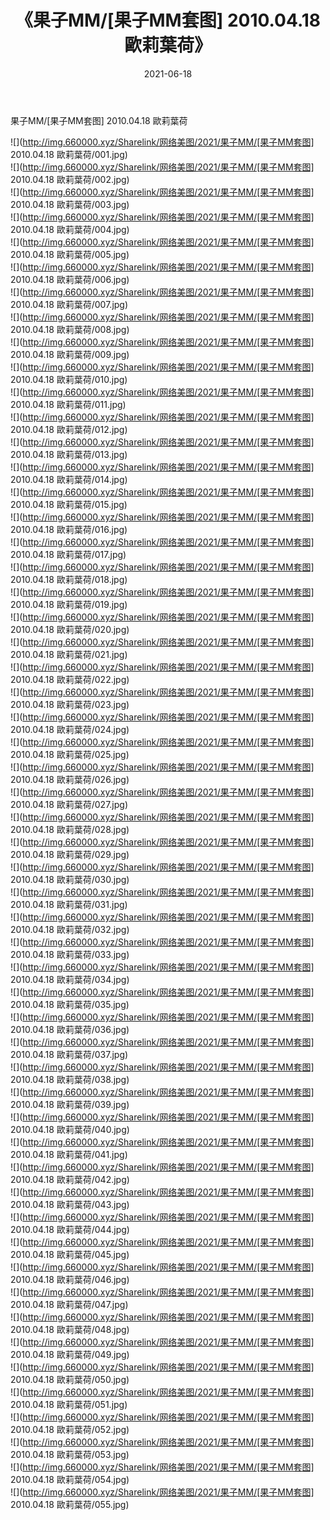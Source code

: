 ﻿---
layout: post
title:  《果子MM/[果子MM套图] 2010.04.18 歐莉葉荷》
date:   2021-06-18
img: http://img.660000.xyz/Sharelink/网络美图/2021/果子MM/[果子MM套图] 2010.04.18 歐莉葉荷/000.jpg
categories: [美女, 清纯, 唯美]
---

果子MM/[果子MM套图] 2010.04.18 歐莉葉荷

 ![](http://img.660000.xyz/Sharelink/网络美图/2021/果子MM/[果子MM套图] 2010.04.18 歐莉葉荷/001.jpg) <br>![](http://img.660000.xyz/Sharelink/网络美图/2021/果子MM/[果子MM套图] 2010.04.18 歐莉葉荷/002.jpg) <br>![](http://img.660000.xyz/Sharelink/网络美图/2021/果子MM/[果子MM套图] 2010.04.18 歐莉葉荷/003.jpg) <br>![](http://img.660000.xyz/Sharelink/网络美图/2021/果子MM/[果子MM套图] 2010.04.18 歐莉葉荷/004.jpg) <br>![](http://img.660000.xyz/Sharelink/网络美图/2021/果子MM/[果子MM套图] 2010.04.18 歐莉葉荷/005.jpg) <br>![](http://img.660000.xyz/Sharelink/网络美图/2021/果子MM/[果子MM套图] 2010.04.18 歐莉葉荷/006.jpg) <br>![](http://img.660000.xyz/Sharelink/网络美图/2021/果子MM/[果子MM套图] 2010.04.18 歐莉葉荷/007.jpg) <br>![](http://img.660000.xyz/Sharelink/网络美图/2021/果子MM/[果子MM套图] 2010.04.18 歐莉葉荷/008.jpg) <br>![](http://img.660000.xyz/Sharelink/网络美图/2021/果子MM/[果子MM套图] 2010.04.18 歐莉葉荷/009.jpg) <br>![](http://img.660000.xyz/Sharelink/网络美图/2021/果子MM/[果子MM套图] 2010.04.18 歐莉葉荷/010.jpg) <br>![](http://img.660000.xyz/Sharelink/网络美图/2021/果子MM/[果子MM套图] 2010.04.18 歐莉葉荷/011.jpg) <br>![](http://img.660000.xyz/Sharelink/网络美图/2021/果子MM/[果子MM套图] 2010.04.18 歐莉葉荷/012.jpg) <br>![](http://img.660000.xyz/Sharelink/网络美图/2021/果子MM/[果子MM套图] 2010.04.18 歐莉葉荷/013.jpg) <br>![](http://img.660000.xyz/Sharelink/网络美图/2021/果子MM/[果子MM套图] 2010.04.18 歐莉葉荷/014.jpg) <br>![](http://img.660000.xyz/Sharelink/网络美图/2021/果子MM/[果子MM套图] 2010.04.18 歐莉葉荷/015.jpg) <br>![](http://img.660000.xyz/Sharelink/网络美图/2021/果子MM/[果子MM套图] 2010.04.18 歐莉葉荷/016.jpg) <br>![](http://img.660000.xyz/Sharelink/网络美图/2021/果子MM/[果子MM套图] 2010.04.18 歐莉葉荷/017.jpg) <br>![](http://img.660000.xyz/Sharelink/网络美图/2021/果子MM/[果子MM套图] 2010.04.18 歐莉葉荷/018.jpg) <br>![](http://img.660000.xyz/Sharelink/网络美图/2021/果子MM/[果子MM套图] 2010.04.18 歐莉葉荷/019.jpg) <br>![](http://img.660000.xyz/Sharelink/网络美图/2021/果子MM/[果子MM套图] 2010.04.18 歐莉葉荷/020.jpg) <br>![](http://img.660000.xyz/Sharelink/网络美图/2021/果子MM/[果子MM套图] 2010.04.18 歐莉葉荷/021.jpg) <br>![](http://img.660000.xyz/Sharelink/网络美图/2021/果子MM/[果子MM套图] 2010.04.18 歐莉葉荷/022.jpg) <br>![](http://img.660000.xyz/Sharelink/网络美图/2021/果子MM/[果子MM套图] 2010.04.18 歐莉葉荷/023.jpg) <br>![](http://img.660000.xyz/Sharelink/网络美图/2021/果子MM/[果子MM套图] 2010.04.18 歐莉葉荷/024.jpg) <br>![](http://img.660000.xyz/Sharelink/网络美图/2021/果子MM/[果子MM套图] 2010.04.18 歐莉葉荷/025.jpg) <br>![](http://img.660000.xyz/Sharelink/网络美图/2021/果子MM/[果子MM套图] 2010.04.18 歐莉葉荷/026.jpg) <br>![](http://img.660000.xyz/Sharelink/网络美图/2021/果子MM/[果子MM套图] 2010.04.18 歐莉葉荷/027.jpg) <br>![](http://img.660000.xyz/Sharelink/网络美图/2021/果子MM/[果子MM套图] 2010.04.18 歐莉葉荷/028.jpg) <br>![](http://img.660000.xyz/Sharelink/网络美图/2021/果子MM/[果子MM套图] 2010.04.18 歐莉葉荷/029.jpg) <br>![](http://img.660000.xyz/Sharelink/网络美图/2021/果子MM/[果子MM套图] 2010.04.18 歐莉葉荷/030.jpg) <br>![](http://img.660000.xyz/Sharelink/网络美图/2021/果子MM/[果子MM套图] 2010.04.18 歐莉葉荷/031.jpg) <br>![](http://img.660000.xyz/Sharelink/网络美图/2021/果子MM/[果子MM套图] 2010.04.18 歐莉葉荷/032.jpg) <br>![](http://img.660000.xyz/Sharelink/网络美图/2021/果子MM/[果子MM套图] 2010.04.18 歐莉葉荷/033.jpg) <br>![](http://img.660000.xyz/Sharelink/网络美图/2021/果子MM/[果子MM套图] 2010.04.18 歐莉葉荷/034.jpg) <br>![](http://img.660000.xyz/Sharelink/网络美图/2021/果子MM/[果子MM套图] 2010.04.18 歐莉葉荷/035.jpg) <br>![](http://img.660000.xyz/Sharelink/网络美图/2021/果子MM/[果子MM套图] 2010.04.18 歐莉葉荷/036.jpg) <br>![](http://img.660000.xyz/Sharelink/网络美图/2021/果子MM/[果子MM套图] 2010.04.18 歐莉葉荷/037.jpg) <br>![](http://img.660000.xyz/Sharelink/网络美图/2021/果子MM/[果子MM套图] 2010.04.18 歐莉葉荷/038.jpg) <br>![](http://img.660000.xyz/Sharelink/网络美图/2021/果子MM/[果子MM套图] 2010.04.18 歐莉葉荷/039.jpg) <br>![](http://img.660000.xyz/Sharelink/网络美图/2021/果子MM/[果子MM套图] 2010.04.18 歐莉葉荷/040.jpg) <br>![](http://img.660000.xyz/Sharelink/网络美图/2021/果子MM/[果子MM套图] 2010.04.18 歐莉葉荷/041.jpg) <br>![](http://img.660000.xyz/Sharelink/网络美图/2021/果子MM/[果子MM套图] 2010.04.18 歐莉葉荷/042.jpg) <br>![](http://img.660000.xyz/Sharelink/网络美图/2021/果子MM/[果子MM套图] 2010.04.18 歐莉葉荷/043.jpg) <br>![](http://img.660000.xyz/Sharelink/网络美图/2021/果子MM/[果子MM套图] 2010.04.18 歐莉葉荷/044.jpg) <br>![](http://img.660000.xyz/Sharelink/网络美图/2021/果子MM/[果子MM套图] 2010.04.18 歐莉葉荷/045.jpg) <br>![](http://img.660000.xyz/Sharelink/网络美图/2021/果子MM/[果子MM套图] 2010.04.18 歐莉葉荷/046.jpg) <br>![](http://img.660000.xyz/Sharelink/网络美图/2021/果子MM/[果子MM套图] 2010.04.18 歐莉葉荷/047.jpg) <br>![](http://img.660000.xyz/Sharelink/网络美图/2021/果子MM/[果子MM套图] 2010.04.18 歐莉葉荷/048.jpg) <br>![](http://img.660000.xyz/Sharelink/网络美图/2021/果子MM/[果子MM套图] 2010.04.18 歐莉葉荷/049.jpg) <br>![](http://img.660000.xyz/Sharelink/网络美图/2021/果子MM/[果子MM套图] 2010.04.18 歐莉葉荷/050.jpg) <br>![](http://img.660000.xyz/Sharelink/网络美图/2021/果子MM/[果子MM套图] 2010.04.18 歐莉葉荷/051.jpg) <br>![](http://img.660000.xyz/Sharelink/网络美图/2021/果子MM/[果子MM套图] 2010.04.18 歐莉葉荷/052.jpg) <br>![](http://img.660000.xyz/Sharelink/网络美图/2021/果子MM/[果子MM套图] 2010.04.18 歐莉葉荷/053.jpg) <br>![](http://img.660000.xyz/Sharelink/网络美图/2021/果子MM/[果子MM套图] 2010.04.18 歐莉葉荷/054.jpg) <br>![](http://img.660000.xyz/Sharelink/网络美图/2021/果子MM/[果子MM套图] 2010.04.18 歐莉葉荷/055.jpg) <br>